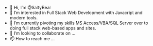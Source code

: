 - 👋 Hi, I’m @SaltyBear
- 👀 I’m interested in Full Stack Web Development with Javacript and modern tools.
- 🌱 I’m currently pivoting my skills MS Access/VBA/SQL Server over to doing full stack web-based apps and sites.
- 💞️ I’m looking to collaborate on ...
- 📫 How to reach me ...

<!---
SaltyBear/SaltyBear is a ✨ special ✨ repository because its `README.md` (this file) appears on your GitHub profile.
You can click the Preview link to take a look at your changes.
--->
